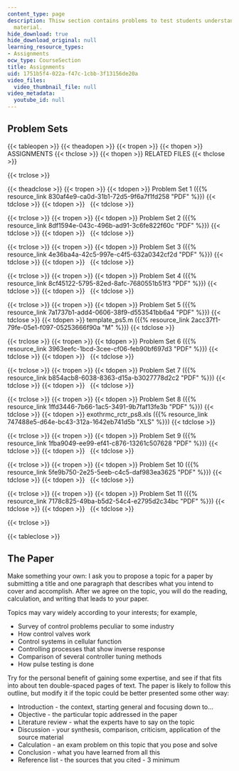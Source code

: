 ```yaml
---
content_type: page
description: Thisw section contains problems to test students understanding of course
  material.
hide_download: true
hide_download_original: null
learning_resource_types:
- Assignments
ocw_type: CourseSection
title: Assignments
uid: 1751b5f4-022a-f47c-1cbb-3f13156de20a
video_files:
  video_thumbnail_file: null
video_metadata:
  youtube_id: null
---
```


Problem Sets
------------

{{< tableopen >}}
{{< theadopen >}}
{{< tropen >}}
{{< thopen >}}
ASSIGNMENTS
{{< thclose >}}
{{< thopen >}}
RELATED FILES
{{< thclose >}}

{{< trclose >}}

{{< theadclose >}}
{{< tropen >}}
{{< tdopen >}}
Problem Set 1 ({{% resource_link 830af4e9-ca0d-31b1-72d5-9f6a7f1fd258 "PDF" %}})
{{< tdclose >}}
{{< tdopen >}}
 
{{< tdclose >}}

{{< trclose >}}
{{< tropen >}}
{{< tdopen >}}
Problem Set 2 ({{% resource_link 8df1594e-043c-496b-ad91-3c6fe822f60c "PDF" %}})
{{< tdclose >}}
{{< tdopen >}}
 
{{< tdclose >}}

{{< trclose >}}
{{< tropen >}}
{{< tdopen >}}
Problem Set 3 ({{% resource_link 4e36ba4a-42c5-997e-c4f5-632a0342cf2d "PDF" %}})
{{< tdclose >}}
{{< tdopen >}}
 
{{< tdclose >}}

{{< trclose >}}
{{< tropen >}}
{{< tdopen >}}
Problem Set 4 ({{% resource_link 8cf45122-5795-82ed-8afc-7680551b51f3 "PDF" %}})
{{< tdclose >}}
{{< tdopen >}}
 
{{< tdclose >}}

{{< trclose >}}
{{< tropen >}}
{{< tdopen >}}
Problem Set 5 ({{% resource_link 7a1737b1-add4-0606-38f9-d553541bb6a4 "PDF" %}})
{{< tdclose >}}
{{< tdopen >}}
template\_ps5.m ({{% resource_link 2acc37f1-79fe-05e1-f097-05253666f90a "M" %}})
{{< tdclose >}}

{{< trclose >}}
{{< tropen >}}
{{< tdopen >}}
Problem Set 6 ({{% resource_link 3963eefc-1bcd-3cee-cf06-feb90bf697d3 "PDF" %}})
{{< tdclose >}}
{{< tdopen >}}
 
{{< tdclose >}}

{{< trclose >}}
{{< tropen >}}
{{< tdopen >}}
Problem Set 7 ({{% resource_link b854acb8-6038-8363-d15a-b3027778d2c2 "PDF" %}})
{{< tdclose >}}
{{< tdopen >}}
 
{{< tdclose >}}

{{< trclose >}}
{{< tropen >}}
{{< tdopen >}}
Problem Set 8 ({{% resource_link 1ffd3446-7b66-1ac5-3491-9b7faf13fe3b "PDF" %}})
{{< tdclose >}}
{{< tdopen >}}
exothrmc\_rctr\_ps8.xls ({{% resource_link 747488e5-d64e-bc43-312a-1642eb741d5b "XLS" %}})
{{< tdclose >}}

{{< trclose >}}
{{< tropen >}}
{{< tdopen >}}
Problem Set 9 ({{% resource_link 1fba9049-ee99-ef41-c876-13261c507628 "PDF" %}})
{{< tdclose >}}
{{< tdopen >}}
 
{{< tdclose >}}

{{< trclose >}}
{{< tropen >}}
{{< tdopen >}}
Problem Set 10 ({{% resource_link 5fe9b750-2e25-5eeb-c4c5-daf983ea3625 "PDF" %}})
{{< tdclose >}}
{{< tdopen >}}
 
{{< tdclose >}}

{{< trclose >}}
{{< tropen >}}
{{< tdopen >}}
Problem Set 11 ({{% resource_link 7178c825-49ba-b5d2-54c4-e2795d2c34bc "PDF" %}})
{{< tdclose >}}
{{< tdopen >}}
 
{{< tdclose >}}

{{< trclose >}}

{{< tableclose >}}

The Paper
---------

Make something your own: I ask you to propose a topic for a paper by submitting a title and one paragraph that describes what you intend to cover and accomplish. After we agree on the topic, you will do the reading, calculation, and writing that leads to your paper.

Topics may vary widely according to your interests; for example,

*   Survey of control problems peculiar to some industry
*   How control valves work
*   Control systems in cellular function
*   Controlling processes that show inverse response
*   Comparison of several controller tuning methods
*   How pulse testing is done

Try for the personal benefit of gaining some expertise, and see if that fits into about ten double-spaced pages of text. The paper is likely to follow this outline, but modify it if the topic could be better presented some other way:

*   Introduction - the context, starting general and focusing down to…
*   Objective - the particular topic addressed in the paper
*   Literature review - what the experts have to say on the topic
*   Discussion - your synthesis, comparison, criticism, application of the source material
*   Calculation - an exam problem on this topic that you pose and solve
*   Conclusion - what you have learned from all this
*   Reference list - the sources that you cited - 3 minimum